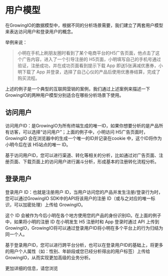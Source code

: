 # 用户模型

在GrowingIO的数据模型中，根据不同的分析场景需要，我们建立了两套用户模型来表达访问用户和登录用户的概念。

举例来说：

> 小明在手机上刷朋友圈时看到了某个电商平台的H5广告页面，他点击了这个广告内容，进入了一个引导注册的 H5页面，小明填写自己的手机号通过验证，注册成功，并在成功页面看到提示下载 App 即送5张满减优惠券，小明下载了 App 并登录，选择了自己心仪的产品后使用优惠券结算，完成了购买流程。

上述的例子是一个典型的互联网营销的案例，我们通过上述案例来描述一下GrowingIO的两种用户模型分别适合在哪些分析场景下使用。

## 访问用户 <a id="fang-wen-yong-hu"></a>

访问用户ID：是GrowingIO为所有终端生成的唯一ID，如果你想要分析的是产品所有访客，可以选择“访问用户”；上面的例子中，小明访问 H5广告页面时，GrowingIO 会在浏览器中的生成一个唯一的ID并记录在cookie 中，这个ID将作为小明今后在该 H5站点的唯一 ID。

基于访问用户ID，您可以进行渠道、转化等相关的分析，比如通过对广告页面、注册页面、下载页面上的访问用户进行漏斗分析，形成基本的注册转化流程分析。

## 登录用户 <a id="deng-lu-yong-hu"></a>

登录用户 ID：也就是注册用户 ID，当用户访问您的产品并发生注册/登录行为时，您可以通过GrowingIO SDK中的API将该用户的注册 ID（或与之对应的唯一标识，可以加密处理）上传给 GrowingIO。

这个 ID 会被作为今后小明在各个地方使用您的产品的身份识别ID。在上面的例子中，如果将小明的注册 ID 在小明发生 H5 注册时和 App 登录时通过 API 上传到 GrowingIO，GrowingIO将可以通过登录用户ID将小明在多个平台上的行为归结为同一个人。

基于登录用户ID，您可以进行跨平台分析，也可以在登录用户ID的基础上，将更多的用户个人属性（如：性别、年龄段或您已经分析得出的用户标签）上传给GrowingIO，从而实现更加高级的业务分析。

更加详细的信息，请您浏览

